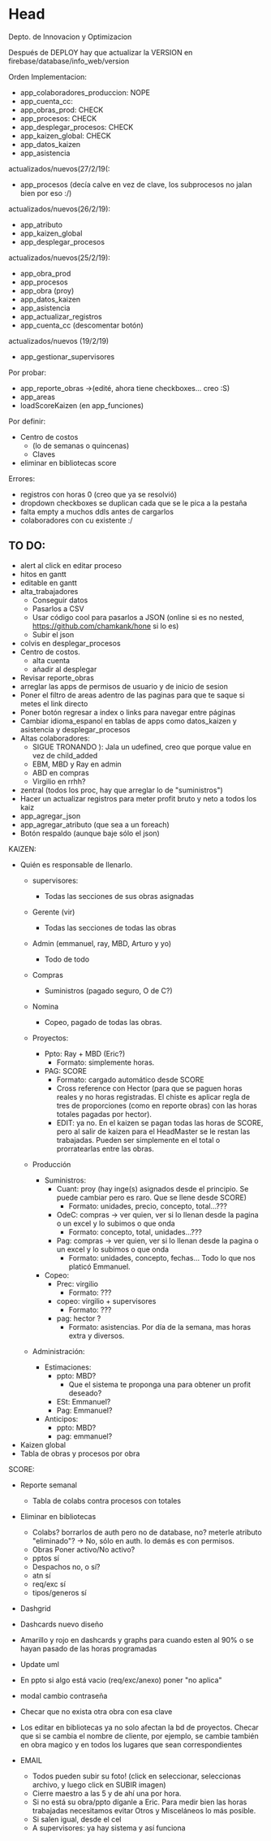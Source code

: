 # Head
Depto. de Innovacion y Optimizacion

Después de DEPLOY hay que actualizar la VERSION en firebase/database/info_web/version
 
 Orden Implementacion:
 - app_colaboradores_produccion: NOPE
 - app_cuenta_cc: 
 - app_obras_prod: CHECK
 - app_procesos: CHECK
 - app_desplegar_procesos: CHECK
 - app_kaizen_global: CHECK
 - app_datos_kaizen
 - app_asistencia
 
 actualizados/nuevos(27/2/19(:
 - app_procesos (decía calve en vez de clave, los subprocesos no jalan bien por eso :/)
 
 actualizados/nuevos(26/2/19):
 - app_atributo
 - app_kaizen_global
 - app_desplegar_procesos
 
 actualizados/nuevos(25/2/19):
 - app_obra_prod
 - app_procesos
 - app_obra (proy)
 - app_datos_kaizen
 - app_asistencia
 - app_actualizar_registros
 - app_cuenta_cc (descomentar botón)

 actualizados/nuevos (19/2/19)
 - app_gestionar_supervisores
   
 Por probar:
 - app_reporte_obras ->(edité, ahora tiene checkboxes... creo :S)
 - app_areas
 - loadScoreKaizen (en app_funciones)
 
 Por definir:
 - Centro de costos 
    - (lo de semanas o quincenas) 
    - Claves
 - eliminar en bibliotecas score

 Errores:
 - registros con horas 0 (creo que ya se resolvió)
 - dropdown checkboxes se duplican cada que se le pica a la pestaña
 - falta empty a muchos ddls antes de cargarlos
 - colaboradores con cu existente :/

TO DO:
 - 
 - alert al click en editar proceso
 - hitos en gantt
 - editable en gantt
 - alta_trabajadores
   - Conseguir datos
   - Pasarlos a CSV
   - Usar código cool para pasarlos a JSON (online si es no nested, https://github.com/chamkank/hone si lo es)
   - Subir el json
 - colvis en desplegar_procesos
 - Centro de costos.
   - alta cuenta
   - añadir al desplegar
 - Revisar reporte_obras
 - arreglar las apps de permisos de usuario y de inicio de sesion
 - Poner el filtro de areas adentro de las paginas para que te saque si metes el link directo
 - Poner botón regresar a index o links para navegar entre páginas
 - Cambiar idioma_espanol en tablas de apps como datos_kaizen y asistencia y desplegar_procesos
 - Altas colaboradores:
   - SIGUE TRONANDO ): Jala un udefined, creo que porque value en vez de child_added
   - EBM, MBD y Ray en admin
   - ABD en compras
   - Virgilio en rrhh?
 - zentral (todos los proc, hay que arreglar lo de "suministros")
 - Hacer un actualizar registros para meter profit bruto y neto a todos los kaiz
 - app_agregar_json
 - app_agregar_atributo (que sea a un foreach)
 - Botón respaldo (aunque baje sólo el json)
 
KAIZEN: 
  - Quién es responsable de llenarlo.
    - supervisores:
      - Todas las secciones de sus obras asignadas
    - Gerente (vir)
      - Todas las secciones de todas las obras
    - Admin (emmanuel, ray, MBD, Arturo y yo) 
      - Todo de todo
    - Compras
      - Suministros (pagado seguro, O de C?)
    - Nomina
      - Copeo, pagado de todas las obras.
        
    - Proyectos: 
      - Ppto: Ray + MBD (Eric?) 
        - Formato: simplemente horas.
      - PAG: SCORE 
        - Formato: cargado automático desde SCORE
        - Cross reference con Hector (para que se paguen horas reales y no horas registradas. El chiste es aplicar regla de tres de proporciones (como en reporte obras) con las horas totales pagadas por hector).
        - EDIT: ya no. En el kaizen se pagan todas las horas de SCORE, pero al salir de kaizen para el HeadMaster se le restan las trabajadas. Pueden ser simplemente en el total o prorratearlas entre las obras.
    - Producción
      - Suministros:
        - Cuant: proy (hay inge(s) asignados desde el principio. Se puede cambiar pero es raro. Que se llene desde SCORE)
          - Formato: unidades, precio, concepto, total...???
        - OdeC: compras -> ver quien, ver si lo llenan desde la pagina o un excel y lo subimos o que onda
          - Formato: concepto, total, unidades...???
        - Pag: compras -> ver quien, ver si lo llenan desde la pagina o un excel y lo subimos o que onda
          - Formato: unidades, concepto, fechas... Todo lo que nos platicó Emmanuel.
      - Copeo:
        - Prec: virgilio
          - Formato: ???
        - copeo: virgilio + supervisores 
          - Formato: ???
        - pag: hector ?
          - Formato: asistencias. Por día de la semana, mas horas extra y diversos. 
    - Administración:
      - Estimaciones:
        - ppto: MBD?
          - Que el sistema te proponga una para obtener un profit deseado?
        - ESt: Emmanuel?
        - Pag: Emmanuel?
      - Anticipos:
        - ppto: MBD?
        - pag: emmanuel?
 - Kaizen global
 - Tabla de obras y procesos por obra
 
SCORE:
  - Reporte semanal
    - Tabla de colabs contra procesos con totales
   
  - Eliminar en bibliotecas
    - Colabs? borrarlos de auth pero no de database, no? meterle atributo "eliminado"? -> No, sólo en auth. lo demás es con permisos.
    - Obras Poner activo/No activo?
    - pptos sí
    - Despachos no, o sí?
    - atn sí
    - req/exc sí
    - tipos/generos sí
  - Dashgrid
  - Dashcards nuevo diseño
  - Amarillo y rojo en dashcards y graphs para cuando esten al 90% o se hayan pasado de las horas programadas
  - Update uml
  - En ppto si algo está vacio (req/exc/anexo) poner "no aplica"
  - modal cambio contraseña
  - Checar que no exista otra obra con esa clave
  - Los editar en bibliotecas ya no solo afectan la bd de proyectos. Checar que si se cambia el nombre de cliente, por ejemplo, se cambie también en obra magico y en todos los lugares que sean correspondientes

  
- EMAIL
  - Todos pueden subir su foto! (click en seleccionar, seleccionas archivo, y luego click en SUBIR imagen)
  - Cierre maestro a las 5 y de ahí una por hora.
  - Si no está su obra/ppto díganle a Eric. Para medir bien las horas trabajadas necesitamos evitar Otros y Misceláneos lo más posible.
  - Si salen igual, desde el cel
  - A supervisores: ya hay sistema y así funciona
